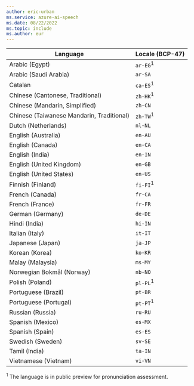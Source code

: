 ```yaml
---
author: eric-urban
ms.service: azure-ai-speech
ms.date: 08/22/2022
ms.topic: include
ms.author: eur
---
```


| Language | Locale (BCP-47) | 
|--|--|
|Arabic (Egypt)|`ar-EG`<sup>1</sup> |
|Arabic (Saudi Arabia)|`ar-SA` |
|Catalan|`ca-ES`<sup>1</sup>|
|Chinese (Cantonese, Traditional)|`zh-HK`<sup>1</sup>|
|Chinese (Mandarin, Simplified)|`zh-CN`|
|Chinese (Taiwanese Mandarin, Traditional)|`zh-TW`<sup>1</sup>|
|Dutch (Netherlands)|`nl-NL`|
|English (Australia)|`en-AU`|
|English (Canada)|`en-CA` |
|English (India)|`en-IN` |
|English (United Kingdom)|`en-GB`|
|English (United States)|`en-US`|  
|Finnish (Finland)|`fi-FI`<sup>1</sup>|  
|French (Canada)|`fr-CA`| 
|French (France)|`fr-FR`|  
|German (Germany)|`de-DE`|
|Hindi (India)|`hi-IN`|
|Italian (Italy)|`it-IT`|
|Japanese (Japan)|`ja-JP`|
|Korean (Korea)|`ko-KR`|
|Malay (Malaysia)|`ms-MY`|
|Norwegian Bokmål (Norway)|`nb-NO`|
|Polish (Poland)|`pl-PL`<sup>1</sup>|
|Portuguese (Brazil)|`pt-BR`|
|Portuguese (Portugal)|`pt-PT`<sup>1</sup>|
|Russian (Russia)|`ru-RU`|
|Spanish (Mexico)|`es-MX` | 
|Spanish (Spain)|`es-ES` | 
|Swedish (Sweden)|`sv-SE`|
|Tamil (India)|`ta-IN` | 
|Vietnamese (Vietnam)|`vi-VN` |

<sup>1</sup> The language is in public preview for pronunciation assessment.
